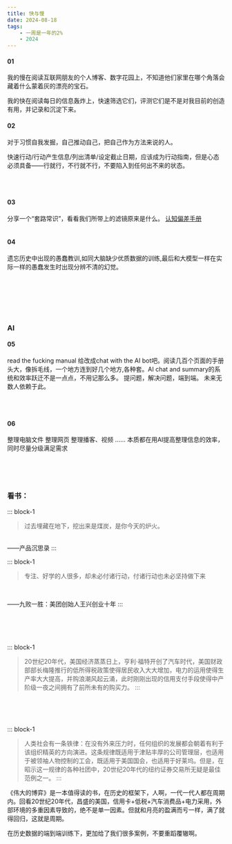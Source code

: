```yaml
---
title: 快与慢
date: 2024-08-18
tags: 
    - 一周是一年的2%
    - 2024
---
```




#### 01

我的慢在阅读互联网朋友的个人博客、数字花园上，不知道他们家里在哪个角落会藏着什么蒙着灰的漂亮的宝石。





我的快在阅读每日的信息轰炸上，快速筛选它们，评测它们是不是对我目前的创造有用，并记录和沉淀下来。







#### 02

对于习惯自我发掘，自己推动自己，把自己作为方法来说的人。

快速行动/行动产生信息/列出清单/设定截止日期，应该成为行动指南，但是心态必须具备——行就行，不行就不行，不要陷入到任何出不来的状态。


<br>
<br>


#### 03


分享一个“套路常识”，看看我们所带上的滤镜原来是什么。
[认知偏差手册](https://s75w5y7vut.feishu.cn/docs/doccn3BatnScBJe7wD7K3S5poFf)
<br>
<br>


#### 04

遗忘历史中出现的愚蠢教训,如同大脑缺少优质数据的训练,最后和大模型一样在实际一样的愚蠢发生时出现分辨不清的幻觉。

<br>
<br>
<br>
<br>
<br>

### AI
#### 05
read the fucking manual 给改成chat with the AI bot吧。阅读几百个页面的手册头大，像拆毛线，一个地方连到好几个地方,各种套。AI chat and summary的系统和效率跃迁不是一点点，不用记那么多。
提问题，解决问题，端到端。 未来无数人依赖于此。


<br/>


<br/>

#### 06
整理电脑文件
整理网页
整理播客、视频
......
本质都在用AI提高整理信息的效率，同时尽量分级满足需求

<br/>


<br/>


<br/>



### 看书：

::: block-1


> 过去埋藏在地下，挖出来是煤炭，是你今天的炉火。


<br>
——产品沉思录
:::

::: block-1
> 专注、好学的人很多，却未必付诸行动，付诸行动也未必坚持做下来
<br>

——九败一胜：美团创始人王兴创业十年
:::
<br>
<br>
<br>
<br>
<br>


::: block-1
> 20世纪20年代，美国经济蒸蒸日上，亨利·福特开创了汽车时代，美国财政部部长梅隆推行的低所得税政策使得居民收入大大增加，电力的运用使得生产率大大提高，并购浪潮风起云涌，此时刚刚出现的信用支付手段使得中产阶级一夜之间拥有了前所未有的购买力。
:::
<br>
<br>
<br>

::: block-1

> 人类社会有一条铁律：在没有外来压力时，任何组织的发展都会朝着有利于该组织精英的方向演进。这条规律既适用于津贴丰厚的公司管理层，也适用于被领袖人物控制的工会，既适用于美国国会，也适用于好莱坞。但是，在昭示这一规律的各种社团中，20世纪20年代的纽约证券交易所无疑是最佳范例之一。
:::


《伟大的博弈》是一本值得读的书，在历史的框架下，人啊，一代一代人都在周期内。回看20世纪20年代，昌盛的美国，信用卡+低税+汽车消费品+电力采用，外部环境的多重因素导致的，绝不是单一因素。但就和月亮的盈满而亏一样，满了就得回归，这就是周期。

在历史数据的端到端训练下，更加给了我们很多案例，不要重蹈覆辙啊。



